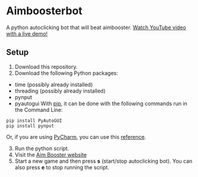 # Aimboosterbot
A python autoclicking bot that will beat aimbooster. [Watch YouTube video with a live demo!](https://www.youtube.com/watch?v=5QyBe5innm0)

## Setup

1. Download this repository.
2. Download the following Python packages:
  - time (possibly already installed)
  - threading (possibly already installed)
  - pynput
  - pyautogui
  With [pip](https://pip.pypa.io/en/stable/installing/), it can be done with the following commands run in the Command Line:
```
pip install PyAutoGUI
pip install pynput
```
  Or, if you are using [PyCharm](https://www.jetbrains.com/pycharm/), you can use this [reference](https://www.jetbrains.com/help/pycharm/installing-uninstalling-and-upgrading-packages.html).

3. Run the python script.
4. Visit the [Aim Booster website](http://www.aimbooster.com/)
5. Start a new game and then press **s** (start/stop autoclicking bot). You can also press **e** to stop running the script.
